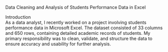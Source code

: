 Data Cleaning and Analysis of Students Performance Data in Excel  

Introduction  
As a data analyst, I recently worked on a project involving students performance data in Microsoft Excel. The dataset consisted of 33 columns and 650 rows, containing detailed academic records of students. My primary responsibility was to clean, validate, and structure the data to ensure accuracy and usability for further analysis.  
